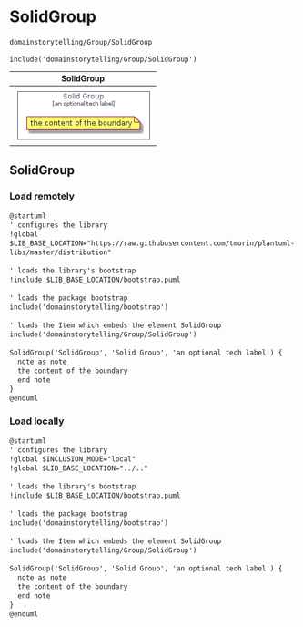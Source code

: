 # SolidGroup


```text
domainstorytelling/Group/SolidGroup
```

```text
include('domainstorytelling/Group/SolidGroup')
```



| SolidGroup |
| :---: |
| ![illustration for SolidGroup](../../domainstorytelling/Group/SolidGroup.Local.png) |




## SolidGroup

### Load remotely
```plantuml
@startuml
' configures the library
!global $LIB_BASE_LOCATION="https://raw.githubusercontent.com/tmorin/plantuml-libs/master/distribution"

' loads the library's bootstrap
!include $LIB_BASE_LOCATION/bootstrap.puml

' loads the package bootstrap
include('domainstorytelling/bootstrap')

' loads the Item which embeds the element SolidGroup
include('domainstorytelling/Group/SolidGroup')

SolidGroup('SolidGroup', 'Solid Group', 'an optional tech label') {
  note as note
  the content of the boundary
  end note
}
@enduml
```

### Load locally
```plantuml
@startuml
' configures the library
!global $INCLUSION_MODE="local"
!global $LIB_BASE_LOCATION="../.."

' loads the library's bootstrap
!include $LIB_BASE_LOCATION/bootstrap.puml

' loads the package bootstrap
include('domainstorytelling/bootstrap')

' loads the Item which embeds the element SolidGroup
include('domainstorytelling/Group/SolidGroup')

SolidGroup('SolidGroup', 'Solid Group', 'an optional tech label') {
  note as note
  the content of the boundary
  end note
}
@enduml
```

